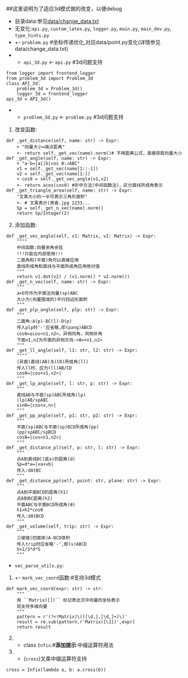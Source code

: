 ##这里说明为了适应3d模式做的改变，以便debug

- 目录data:参见[data/change\_data.txt](data/change_data.txt)
- 无变化:`api.py`, `custom_latex.py`, `logger.py`, `main.py`, `main_dev.py`, `type_hints.py`
- +- `problem.py` #坐标传递优化,对应data/point.py变化(详情参见data/change\_data.txt)
- + `api_3d.py` ← `api.py` #3d问题支持

```
from logger import frontend_logger
from problem_3d import Problem_3d
class API_3d:
    problem_3d = Problem_3d()
    logger_3d = frontend_logger
api_3d = API_3d()
```
- + `problem_3d.py` ← `problem.py` #3d问题支持
1. 改变函数:

```
def _get_distance(self, name: str) -> Expr:
    + "向量大小=端点距离"
    +- return self._get_vec(name).norm()# 不用距离公式，直接获取向量大小
def _get_angle(self, name: str) -> Expr:
    + "a·b=|a||b|cos θ:∠ABC"
    v1 = self._get_vec(name[1::-1])
    v2 = self._get_vec(name[1:])
    + cos0 = self._get_vec_angle(v1,v2)
    +- return acos(cos0) #折中方法(中间函数法)，区分直线所成角表示
def _get_triangle_area(self, name: str) -> Expr:
    "叉乘大小的一半可表示三角形面积"
    +- # 叉乘表示(真香.jpg 2233...
    Sp = self._get_n_vec(name).norm()
    return Sp/Integer(2)
```
2. 添加函数:

```
def _get_vec_angle(self, v1: Matrix, v2: Matrix) -> Expr:
    """"
    中间函数:向量夹角余弦
    !!!只能在内部使用!!!
    二面角和(平面)角可以直接应用
    直线所成角和直线与平面所成角应用绝对值
    """
    return v1.dot(v2) / (v1.norm() * v2.norm())
def _get_n_vec(self, name: str) -> Expr:
    """
    a×b可作为平面法向量(sp)ABC
    大小为(向量围成的)平行四边形面积
    """
def _get_plp_angle(self, plp: str) -> Expr:
    """
    二面角:A(p)-BC(l)-D(p)
    传入plp时'-'应省略,即(pang)ABCD
    cosθ=±cos<n1,n2>，异侧同角，同侧补角
    下面n1,n2为平面的异侧方向->θ=<n1,n2>
    """
def _get_ll_angle(self, l1: str, l2: str) -> Expr:
    """"
    (异面)直线(AB)与(CD)所成角(ll)
    传入ll时，应为(ll)AB/CD
    cosθ=|cos<v1,v2>|
    """
def _get_lp_angle(self, l: str, p: str) -> Expr:
    """
    直线AB与平面(sp)ABC所成角(lp)
    (lp)AB/spABC
    sinθ=|cos<v,n>|
    """
def _get_pp_angle(self, p1: str, p2: str) -> Expr:
    """
    平面(sp)ABC与平面(sp)BCD所成角(pp)
    (pp)spABC/spBCD
    cosθ=|cos<n1,n2>|
    """
def _get_distance_pl(self, p: str, l: str) -> Expr:
    """
    点A到直线BC(底a)的距离(d)
    Sp=d*a=|va×vb|
    传入:dAtBC
    """
def _get_distance_pp(self, point: str, plane: str) -> Expr:
    """
    点A到平面BCD的距离(h1)
    点A到BC距离(h2)
    平面ABC与平面BCD所成角(θ)
    h1=h2*cosθ
    传入:dAtBCD
    """
def _get_volume(self, trip: str) -> Expr:
    """
    三棱锥(四面体)A-BCD体积
    传入trip时应省略'-',即(v)ABCD
    V=1/3*d*S
    """
```
- `vec_parse_utils.py`:
1. +- `mark_vec_coord`函数:#支持3d模式

```
def mark_vec_coord(expr: str) -> str:
    """
    用 ``Matrix([])`` 标记表达式中向量的坐标表示
    现支持多维向量
    """
    pattern = r'(?<!Matrix)\(([\d,],[\d,]+)\)'
    result = re.sub(pattern,r'Matrix([\1])',expr)
    return result
```
2. + class `Infix`:#**添加提示**:中缀运算符用法
3. + (`cross`)叉乘中缀运算符支持

```
cross = Infix(lambda a, b: a.cross(b))
```